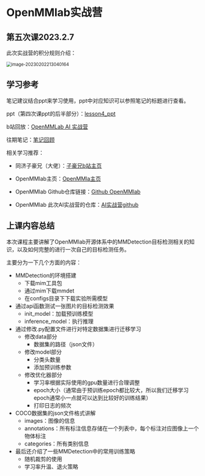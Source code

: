 # OpenMMlab实战营

## 第五次课2023.2.7

此次实战营的积分规则介绍：

<img src="F:/python/研究生python/OpenMMlab/AI_OpenMMlab_2023.2/OpenMMlab_AI_2023.2/images/image-20230202213040164.png" alt="image-20230202213040164" style="zoom:80%;" />

## 学习参考

笔记建议结合ppt来学习使用，ppt中对应知识可以参照笔记的标题进行查看。

ppt（第四次课ppt的后半部分）：[lesson4_ppt](https://github.com/lyc686/OpenMMlab_AI_2023.2/blob/main/ppt/03%20%E7%9B%AE%E6%A0%87%E6%A3%80%E6%B5%8B%E4%B8%8EMMDetection.pdf)

b站回放：[OpenMMLab AI 实战营](https://space.bilibili.com/1293512903/channel/collectiondetail?sid=1068652)

往期笔记：[笔记回顾](https://github.com/lyc686/OpenMMlab_AI_2023.2/tree/main/OpenMMlab_notes)

相关学习推荐：

* 同济子豪兄（大佬）：[子豪兄b站主页](https://space.bilibili.com/1900783?spm_id_from=333.337.0.0)
* OpenMMlab主页：[OpenMMla主页](https://space.bilibili.com/1293512903)
* OpenMMlab Github仓库链接：[Github OpenMMlab](https://github.com/open-mmlab)

* OpenMMlab 此次AI实战营的仓库：[AI实战营github](https://github.com/open-mmlab/OpenMMLabCamp)

## 上课内容总结

本次课程主要讲解了OpenMMlab开源体系中的MMDetection目标检测相关的知识，以及如何完整的进行一次自己的目标检测任务。

主要分为一下几个方面的内容：

* MMDetection的环境搭建
  * 下载mim工具包
  * 通过mim下载mmdet
  * 在configs目录下下载实验所需模型
* 通过api函数测试一张图片的目标检测效果
  * init_model：加载预训练模型
  * inference_model：执行推理
* 通过修改.py配置文件进行对特定数据集进行迁移学习
  * 修改data部分
    * 数据集的路径（json文件）
  * 修改model部分
    * 分类头数量
    * 添加预训练参数
  * 修改优化器部分
    * 学习率根据实际使用的gpu数量进行合理调整
    * epoch大小（通常由于预训练epoch都比较大，所以我们迁移学习epoch通常小一点就可以达到比较好的训练结果）
    * 打印日志的频次
* COCO数据集的json文件格式讲解
  * images：图像的信息
  * annotations：所有标注信息存储在一个列表中，每个标注对应图像上一个物体标注
  * categories：所有类别信息
* 最后还介绍了一些MMDetection中的常用训练策略
  * 随机裁剪的使用
  * 学习率升温、退火策略